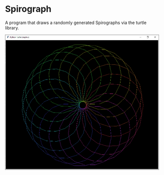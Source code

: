 # Spirograph

 A program that draws a randomly generated Spirographs via the turtle library.

![Spirograph](/Screenshots/001.png)
